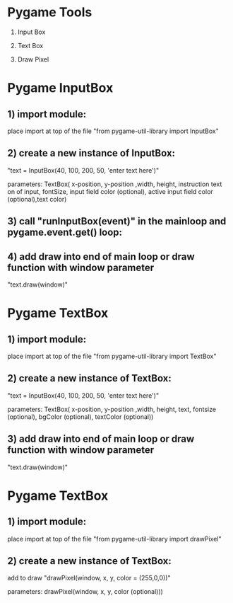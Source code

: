 # Pygame Tools
1) Input Box

2) Text Box

3) Draw Pixel

# Pygame InputBox

## 1) import module:

place import at top of the file
"from pygame-util-library import InputBox"

## 2) create a new instance of InputBox:

"text = InputBox(40, 100, 200, 50, 'enter text here')"

parameters:
TextBox( x-position, y-position ,width, height, instruction text on of input, fontSize, input field color (optional), active input field color (optional),text color)

## 3) call "runInputBox(event)" in the mainloop and pygame.event.get() loop:


## 4) add draw into end of main loop or draw function with window parameter

"text.draw(window)"


# Pygame TextBox

## 1) import module:

place import at top of the file
"from pygame-util-library import TextBox"

## 2) create a new instance of TextBox:

"text = InputBox(40, 100, 200, 50, 'enter text here')"

parameters:
TextBox( x-position, y-position ,width, height, text, fontsize (optional), bgColor (optional), textColor (optional))

## 3) add draw into end of main loop or draw function with window parameter

"text.draw(window)"



# Pygame TextBox

## 1) import module:

place import at top of the file
"from pygame-util-library import drawPixel"

## 2) create a new instance of TextBox:

add to draw "drawPixel(window, x, y, color = (255,0,0))"

parameters:
drawPixel(window, x, y, color (optional)))


